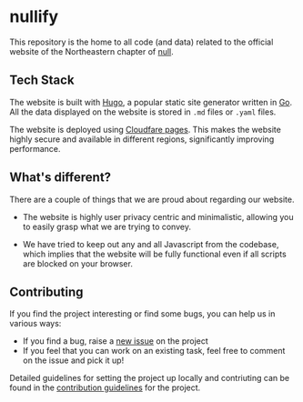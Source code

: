 # nullify

This repository is the home to all code (and data) related to the official website of the Northeastern chapter of [null](https://null.community/).

## Tech Stack
The website is built with [Hugo](https://gohugo.io), a popular static site generator written in [Go](https://go.dev/). All the data displayed on the website is stored in `.md` files or `.yaml` files.

The website is deployed using [Cloudfare pages](https://pages.cloudflare.com/). This makes the website highly secure and available in different regions, significantly improving performance.

## What's different?

There are a couple of things that we are proud about regarding our website.

- The website is highly user privacy centric and minimalistic, allowing you to easily grasp what we are trying to convey.

- We have tried to keep out any and all Javascript from the codebase, which implies that the website will be fully functional even if all scripts are blocked on your browser.

## Contributing

If you find the project interesting or find some bugs, you can help us in various ways:
- If you find a bug, raise a [new issue]() on the project
- If you feel that you can work on an existing task, feel free to comment on the issue and pick it up!

Detailed guidelines for setting the project up locally and contriuting can be found in the [contribution guidelines](CONTRIBUTING.md) for the project.
